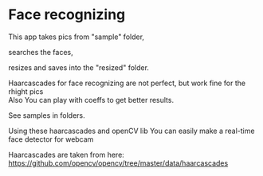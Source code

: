 # Face recognizing
This app takes pics from "sample" folder, 

searches the faces, 

resizes and saves into the "resized" folder.

Haarcascades for face recognizing are not perfect, but work fine for the rhight pics  
Also You can play with coeffs to get better results.

See samples in folders.

Using these haarcascades and openCV lib You can easily make a real-time face detector for webcam 

Haarcascades are taken from here: https://github.com/opencv/opencv/tree/master/data/haarcascades
